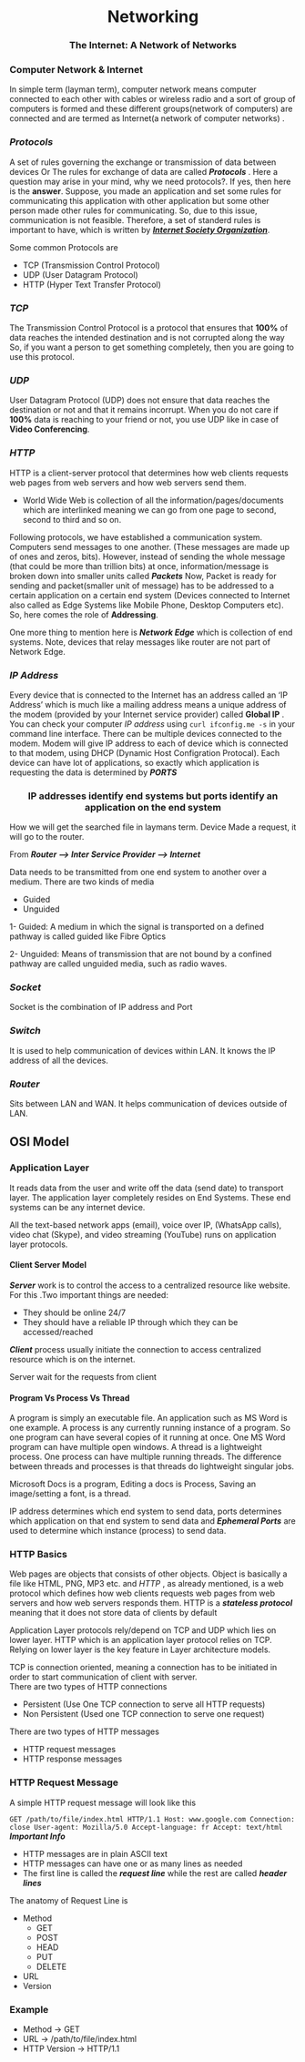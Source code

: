 <h1 align="center"> Networking </h1>

<h3 align="center"> The Internet: A Network of Networks </h3>

### Computer Network & Internet
In simple term (layman term), computer network means computer connected to each other with cables or wireless radio and a sort of group of computers is formed and 
these different groups(network of computers) are connected and are termed as Internet(a network of computer networks) .


### ***Protocols***
A set of rules governing the exchange or transmission of data between devices Or
The rules for exchange of data are called ***Protocols*** . 
Here a question may arise in your mind, why we need protocols?. If yes, then here is the **answer**. 
Suppose, you made an application and set some rules for communicating this application with other application but some other person made other rules for communicating.
So, due to this issue, communication is not feasible. Therefore, a set of standerd rules is important to have, which is written by 
[***Internet Society Organization***](https://www.internetsociety.org/learning/?gclid=CjwKCAiA55mPBhBOEiwANmzoQollWESh4rtBH7KNA-VvlJ5_f0RZ4ukLkznK23Y2R-RWM4DOYvlT8BoCj10QAvD_BwE).

Some common Protocols are 
 - TCP (Transmission Control Protocol)
 - UDP (User Datagram Protocol)
 - HTTP (Hyper Text Transfer Protocol)
 
 ### ***TCP***
 The Transmission Control Protocol is a protocol that ensures that **100%** of data reaches the intended destination and
is not corrupted along the way
So, if you want a person to get something completely, then you are going to use this protocol.
 
 ### ***UDP*** 
 User Datagram Protocol (UDP) does not ensure that data reaches the destination or not and that it remains incorrupt.
 When you do not care if **100%** data is reaching to your friend or not, you use UDP like in case of **Video Conferencing**.
 
 ### ***HTTP***
 HTTP is a client-server protocol that determines how web clients requests web pages from web servers and how web servers send them.
 
  - World Wide Web is collection of all the information/pages/documents which are interlinked meaning 
    we can go from one page to second, second to third and so on.
 
 Following protocols, we have established a communication system. Computers send messages to one another. (These messages are made up of ones and zeros, bits). However, instead of sending the whole message (that could be more than trillion bits) at once, information/message is broken down into smaller units called ***Packets***
 Now, Packet is ready for sending and packet(smaller unit of message) has to be addressed to a certain application on a certain end system (Devices connected to Internet also called as Edge Systems like Mobile Phone, Desktop Computers etc). So, here comes the role of **Addressing**. 
 
 One more thing to mention here is ***Network Edge*** which is collection of end systems. Note, devices that relay messages like router are not part of Network Edge.
 
 ### ***IP Address***
 Every device that is connected to the Internet has an address called an ‘IP
Address’ which is much like a mailing address means a 
unique address of the modem (provided by your Internet service provider) called **Global IP** .
You can check your computer *IP address* using ``` curl ifconfig.me -s ``` in your command line interface. 
There can be multiple devices connected to the modem. Modem will give IP address to each of device which is connected to that modem,
using DHCP (Dynamic Host Configration Protocal). Each device can have lot of applications, so exactly which application is requesting the data is determined by ***PORTS***
<h3 align="center"> IP addresses identify end systems but ports identify an application on the end system </h3>
 
 How we will get the searched file in laymans term. 
 Device Made a request, it will go to the router.
 
 From ***Router --> Inter Service Provider --> Internet***
 
Data needs to be transmitted from one end system to another over a medium. 
There are two kinds of media
 - Guided
 - Unguided
 
1- Guided: A medium in which the signal is transported on a
defined pathway is called guided like Fibre Optics

2- Unguided: Means of transmission that are not bound by a confined pathway are called
unguided media, such as radio waves.

### ***Socket***
Socket is the combination of IP address and Port

### ***Switch***
It is used to help communication of devices within LAN. It knows the IP address of all the devices. 

### ***Router***
Sits between LAN and WAN. It helps communication of devices outside of LAN.



## OSI Model

### Application Layer
It reads data from the user and write off the data (send date) to transport layer. The application layer completely resides on End Systems. These end systems can be any internet device.

All the text-based network apps (email),  voice over IP, (WhatsApp calls), video chat (Skype), and video streaming (YouTube) runs on application layer protocols. 

#### Client Server Model

***Server*** work is to control the access to a centralized resource like website.
For this .Two important things are needed:
- They should be online 24/7
- They should have a reliable IP through which they can be accessed/reached

***Client*** process usually initiate the connection to access centralized resource which is on the internet.

Server wait for the requests from client

#### Program Vs Process Vs Thread

A program is simply an executable file. An application such as MS Word is one example.
A process is any currently running instance of a program. So one program can have several copies of it running at once. One MS Word program can have multiple open windows.
A thread is a lightweight process. One process can have multiple running threads. The difference between threads and processes is that threads do lightweight singular jobs.

Microsoft Docs is a program, Editing a docs is Process, Saving an image/setting a font,  is a thread.

IP address determines which end system to send data, ports determines which application on that end system to send data and ***Ephemeral Ports*** are used to determine which instance (process) to send data. 

### HTTP Basics

Web pages are objects that consists of other objects. Object is basically a file like HTML, PNG, MP3 etc.
and *HTTP* , as already mentioned, is a web protocol which defines how web clients requests web pages from web servers and how web servers responds them. 
HTTP is a ***stateless protocol*** meaning that it does not store data of clients by default

Application Layer protocols rely/depend on TCP and UDP which lies on lower layer. HTTP which is an application layer protocol relies on TCP. Relying on lower layer is the key feature in Layer architecture models. 

TCP is connection oriented, meaning a connection has to be initiated in order to start communication of client with server.  
There are two types of HTTP connections
- Persistent (Use One TCP connection to serve all HTTP requests)
- Non Persistent (Used one TCP connection to serve one request)

There are two types of HTTP messages
- HTTP request messages
- HTTP response messages


### HTTP Request Message

A simple HTTP request message will look like this

`
GET /path/to/file/index.html HTTP/1.1
Host: www.google.com
Connection: close
User-agent: Mozilla/5.0
Accept-language: fr
Accept: text/html
`
***Important Info***
- HTTP messages are in plain ASCII text
-  HTTP messages can have one or as many lines as needed
-  The first line is called the ***request line*** while the rest are called ***header lines***

The anatomy of Request Line is 
- Method 
   - GET
   - POST
   - HEAD 
   - PUT 
   - DELETE
- URL
- Version

### Example 
- Method -> GET 
- URL -> /path/to/file/index.html
- HTTP Version -> HTTP/1.1 
